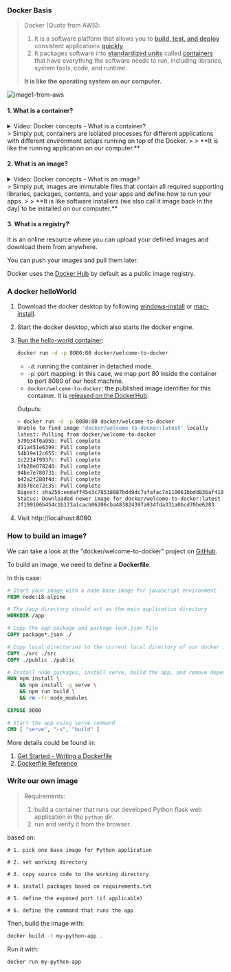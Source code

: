 ### Docker Basis

>Docker (Quote from AWS):
>
>1. It is a software platform that allows you to **<u>build, test, and deploy</u>** consistent applications **<u>quickly</u>**.
>2. It packages software into **<u>standardized units</u>** called [containers](https://aws.amazon.com/containers/) that have everything the software needs to run, including libraries, system tools, code, and runtime. 
>
>**It is like the operating system on our computer.**

![image1-from-aws](./image//image-20250121115255459 PM.png)



#### 1. What is a container?

<details>
<summary>Video: Docker concepts - What is a container? </summary>
<iframe width="896" height="488" src="https://www.youtube.com/embed/W1kWqFkiu7k" title="Docker concepts - What is a container?" frameborder="0" allow="accelerometer; autoplay; clipboard-write; encrypted-media; gyroscope; picture-in-picture; web-share" referrerpolicy="strict-origin-when-cross-origin" allowfullscreen></iframe>
</details>
>  Simply put, containers are isolated processes for different applications with different environment setups running on top of the Docker. 
>
>  **It is like the running application on our computer.**



#### 2. What is an image?

<details>
<summary>Video: Docker concepts - What is an image? </summary>
<iframe width="896" height="488" src="https://www.youtube.com/embed/NyvT9REqLe4" title="Docker concepts - What is an image?" frameborder="0" allow="accelerometer; autoplay; clipboard-write; encrypted-media; gyroscope; picture-in-picture; web-share" referrerpolicy="strict-origin-when-cross-origin" allowfullscreen></iframe>
</details>
> Simply put, images are immutable files that contain all required supporting libraries, packages, contents, and your apps and define how to run your apps.
>
> **It is like software installers (we also call it image back in the day) to be installed on our computer.**



#### 3. What is a registry?

It is an online resource where you can upload your defined images and download them from anywhere.

You can push your images and pull them later.

Docker uses the [Docker Hub](https://hub.docker.com/?_gl=1*r6gvh7*_gcl_au*MTc4NTExMTkxNC4xNzM2NDc3NjU1*_ga*MTQwMTQ4NDU2MC4xNzM2MTg5MDQ0*_ga_XJWPQMJYHQ*MTczNzUxOTk5MS44LjEuMTczNzUyNDEzMC41OS4wLjA.) by default as a public image registry.



### A docker helloWorld

1. Download the docker desktop by following [windows-install](https://docs.docker.com/desktop/setup/install/windows-install/) or [mac-install](https://docs.docker.com/desktop/setup/install/mac-install/).

2. Start the docker desktop, which also starts the docker engine.

3. [Run the hello-world container](https://docs.docker.com/get-started/introduction/get-docker-desktop/):

   ``` bash
   docker run -d -p 8080:80 docker/welcome-to-docker
   ```

   - `-d`: running the container in detached mode.
   - `-p`: port mapping: in this case, we map port 80 inside the container to port 8080 of our host machine.
   - `docker/welcome-to-docker`: the published image identifier for this container. It is [released on the DockerHub](docker/welcome-to-docker).

   Outputs:

   ``` bash
   > docker run -d -p 8080:80 docker/welcome-to-docker
   Unable to find image 'docker/welcome-to-docker:latest' locally
   latest: Pulling from docker/welcome-to-docker
   579b34f0a95b: Pull complete
   d11a451e6399: Pull complete
   54b19e12c655: Pull complete
   1c2214f9937c: Pull complete
   1fb28e078240: Pull complete
   94be7e780731: Pull complete
   b42a2f288f4d: Pull complete
   89578ce72c35: Pull complete
   Digest: sha256:eedaff45e3c78538087bdd9dc7afafac7e110061bbdd836af4104b10f10ab693
   Status: Downloaded newer image for docker/welcome-to-docker:latest
   2f199106b454c1b173a1cacb06206cba483824397a934fda331a0bcd70be6283
   ```

4. Visit http://localhost:8080.



### How to build an image?

We can take a look at the "docker/welcome-to-docker" project on [GitHub](https://github.com/docker/welcome-to-docker/blob/main/Dockerfile).

To build an image, we need to define a **Dockerfile**.

In this case:

``` dockerfile
# Start your image with a node base image for javascript environment
FROM node:18-alpine

# The /app directory should act as the main application directory
WORKDIR /app

# Copy the app package and package-lock.json file
COPY package*.json ./

# Copy local directories to the current local directory of our docker image (/app)
COPY ./src ./src
COPY ./public ./public

# Install node packages, install serve, build the app, and remove dependencies at the end
RUN npm install \
    && npm install -g serve \
    && npm run build \
    && rm -fr node_modules

EXPOSE 3000

# Start the app using serve command
CMD [ "serve", "-s", "build" ]
```

More details could be found in:

1. [Get Started - Writing a Dockerfile](https://docs.docker.com/get-started/docker-concepts/building-images/writing-a-dockerfile/)
2. [Dockerfile Reference](https://docs.docker.com/reference/dockerfile/)



### Write our own image

> Requirements: 
>
> 1. build a container that runs our developed Python flask web application in the `python` dir.
> 2. run and verify it from the browser.

based on:

``` docker
# 1. pick one base image for Python application

# 2. set working directory

# 3. copy source code to the working directory

# 4. install packages based on requirements.txt

# 5. define the exposed port (if applicable)

# 6. define the command that runs the app
```

Then, build the image with:

``` bash
docker build -t my-python-app .
```

Run it with:

``` bash
docker run my-python-app
```

